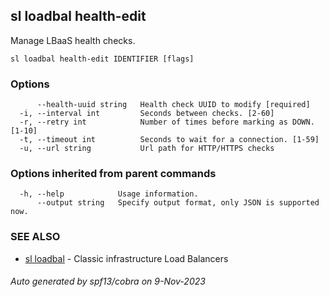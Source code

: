 ## sl loadbal health-edit

Manage LBaaS health checks.

```
sl loadbal health-edit IDENTIFIER [flags]
```

### Options

```
      --health-uuid string   Health check UUID to modify [required]
  -i, --interval int         Seconds between checks. [2-60]
  -r, --retry int            Number of times before marking as DOWN. [1-10]
  -t, --timeout int          Seconds to wait for a connection. [1-59]
  -u, --url string           Url path for HTTP/HTTPS checks
```

### Options inherited from parent commands

```
  -h, --help            Usage information.
      --output string   Specify output format, only JSON is supported now.
```

### SEE ALSO

* [sl loadbal](sl_loadbal.md)	 - Classic infrastructure Load Balancers

###### Auto generated by spf13/cobra on 9-Nov-2023
